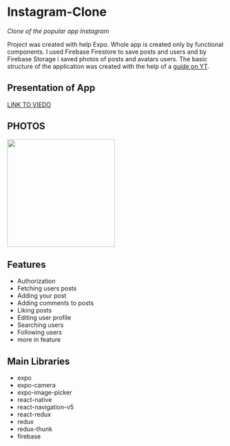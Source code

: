 # Instagram-Clone
_Clone of the popular app Instagram_

Project was created with help Expo. Whole app is created only by functional components. I used Firebase Firestore to save posts and users and by Firebase Storage i saved photos of posts and avatars users. The basic structure of the application was created with the help of a [guide on YT](https://www.youtube.com/watch?v=5S9HM6pprZo&list=PLxabZQCAe5fgatwOQny9wKJVs4YD6xkf1&index=2).

## Presentation of App
<a href="https://youtu.be/-dNF0C12u38" target="_blank">LINK TO VIEDO</a>

## PHOTOS

<img src="https://user-images.githubusercontent.com/35461058/134734684-6263e6f1-a73f-4cf4-9847-7eab9b96e425.jpg"  width="250"/>

## Features

- Authorization
- Fetching users posts
- Adding your post
- Adding comments to posts
- Liking posts
- Editing user profile
- Searching users
- Following users
- more in feature

## Main Libraries

- expo
- expo-camera
- expo-image-picker
- react-native
- react-navigation-v5
- react-redux
- redux
- redux-thunk
- firebase
